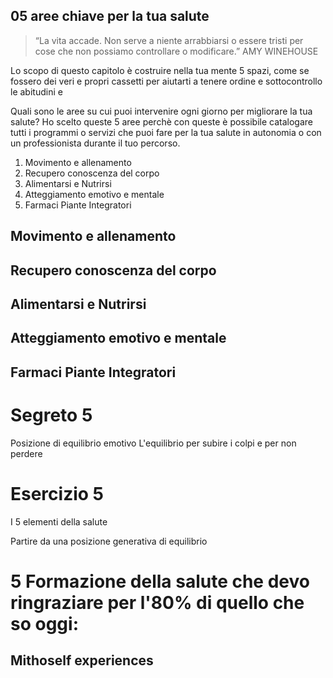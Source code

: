 
## 05 aree chiave per la tua salute

> “La vita accade. Non serve a niente arrabbiarsi o essere tristi per cose che non possiamo controllare o modificare.”
 >AMY WINEHOUSE

Lo scopo di questo capitolo è costruire nella tua mente 5 spazi, come se fossero dei veri e propri cassetti per aiutarti a tenere ordine e sottocontrollo le abitudini e  

Quali sono le aree su cui puoi intervenire ogni giorno per migliorare la tua salute?
Ho scelto queste 5 aree perchè con queste è possibile catalogare tutti i programmi o servizi che puoi  fare per la tua salute in autonomia o con un professionista durante il tuo percorso.

 1. Movimento e allenamento
 2. Recupero conoscenza del corpo
 3. Alimentarsi e Nutrirsi
 4. Atteggiamento emotivo e mentale
 5. Farmaci Piante Integratori

## Movimento e allenamento

## Recupero conoscenza del corpo

## Alimentarsi e Nutrirsi

## Atteggiamento emotivo e mentale

## Farmaci Piante Integratori

# Segreto 5
Posizione di equilibrio emotivo
L'equilibrio per subire i colpi e per non perdere 

# Esercizio 5
I 5 elementi della salute

Partire da una posizione generativa di equilibrio


# 5 Formazione della salute che devo ringraziare per l'80% di quello che so oggi:

## Mithoself experiences



<!--stackedit_data:
eyJoaXN0b3J5IjpbLTE4NDYxNzA2MDUsLTE5NjcwNjEwNDEsOT
A5MTMwNDUsLTE3OTYzNDE2NywxMDQ1NzY2NzYyLDEyMjIxODk0
NjNdfQ==
-->